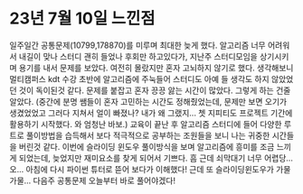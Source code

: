 # 23년 7월 10일 느낀점
일주일간 공통문제(10799,178870)를 미루며 최대한 늦게 했다.
알고리즘 너무 어려워서 내길이 맞나 스터디 괜히 들었나 후회만 하고있다가, 지난주 스터디모임을 상기시키며 용기를 내서 문제를 보았다. 여전히 몰랐지만 혼자 고뇌하지 않기로 했다.
생각해보니 멀티캠퍼스 kdt 수강 초반에 알고리즘에 주눅들어 스터디도 아예 들 생각도 하지 않았었던 것이 독이된것 같다. 
문제를 붙잡고 혼자 끙끙 앓는 시간이 많았다. 그렇게 하는 건줄 알았다.
(중간에 분명 쌤들이 혼자 고민하는 시간도 정해줬었는데, 문제만 보면 오기가 생겼었었고 그러다 지쳐서 얼이 빠졌나? 내가 왜 그랬지... 쳇 지피티도 프로젝트 기간에 활용하기 시작했다. 와 엄청난 바보.)
교육이 끝난 후 알고리즘 스터디에 들어 다양한 루트로 풀이방법을 습득해서 보다 적극적으로 공부하는 조원들을 보니 나는 귀중한 시간들을 버린것 같다.
이번에 슬라이딩 윈도우 풀이방식을 보며 알고리즘에 흥미를 조금 느끼게 되었는데, 늦었지만 재미요소를 찾게 되어서 기쁘다.
흠 근데 쇠막대기 너무 어렵당...
오... 아침에 다시 파이썬 튜터로 뜯어 보다가 이해했다! 근데 또 슬라이딩윈도우가 가물가물... 다음주 공통문제 오늘부터 바로 풀어야겠다!